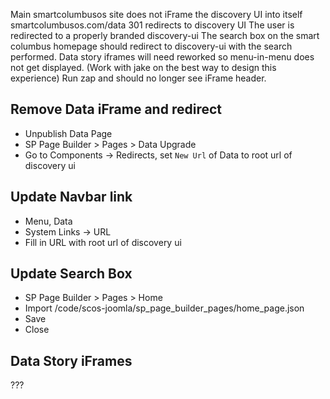Main smartcolumbusos site does not iFrame the discovery UI into itself
smartcolumbusos.com/data 301 redirects to discovery UI
The user is redirected to a properly branded discovery-ui
The search box on the smart columbus homepage should redirect to discovery-ui with the search performed.
Data story iframes will need reworked so menu-in-menu does not get displayed. (Work with jake on the best way to design this experience)
Run zap and should no longer see iFrame header.

## Remove Data iFrame and redirect
+ Unpublish Data Page
+ SP Page Builder > Pages > Data Upgrade
+ Go to Components -> Redirects, set `New Url` of Data to root url of discovery ui

## Update Navbar link
+ Menu, Data
+ System Links -> URL
+ Fill in URL with root url of discovery ui

## Update Search Box
+ SP Page Builder > Pages > Home
+ Import /code/scos-joomla/sp_page_builder_pages/home_page.json
+ Save
+ Close

## Data Story iFrames
???


